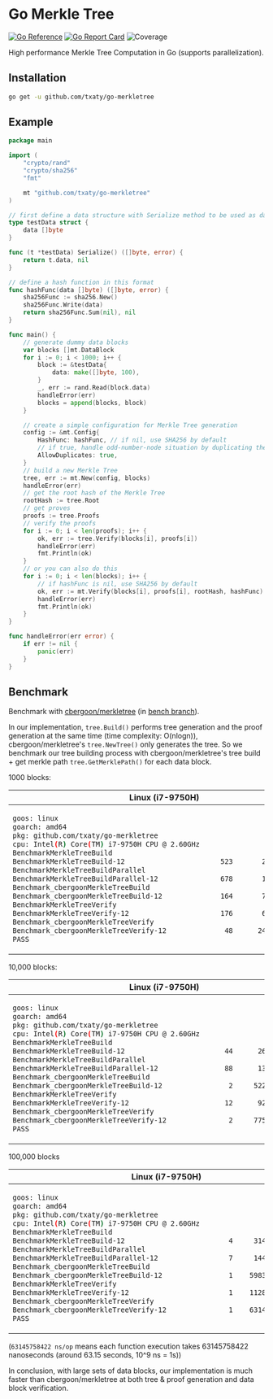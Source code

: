 # Go Merkle Tree

[![Go Reference](https://pkg.go.dev/badge/github.com/txaty/go-merkletree.svg)](https://pkg.go.dev/github.com/txaty/go-merkletree)
[![Go Report Card](https://goreportcard.com/badge/github.com/txaty/go-merkletree)](https://goreportcard.com/report/github.com/txaty/go-merkletree)
![Coverage](https://img.shields.io/badge/Coverage-87.8%25-brightgreen)

High performance Merkle Tree Computation in Go (supports parallelization).

## Installation

```bash
go get -u github.com/txaty/go-merkletree
```

## Example

```go
package main

import (
    "crypto/rand"
    "crypto/sha256"
    "fmt"

    mt "github.com/txaty/go-merkletree"
)

// first define a data structure with Serialize method to be used as data block
type testData struct {
    data []byte
}

func (t *testData) Serialize() ([]byte, error) {
    return t.data, nil
}

// define a hash function in this format
func hashFunc(data []byte) ([]byte, error) {
    sha256Func := sha256.New()
    sha256Func.Write(data)
    return sha256Func.Sum(nil), nil
}

func main() {
    // generate dummy data blocks
    var blocks []mt.DataBlock
    for i := 0; i < 1000; i++ {
        block := &testData{
            data: make([]byte, 100),
        }
        _, err := rand.Read(block.data)
        handleError(err)
        blocks = append(blocks, block)
    }

    // create a simple configuration for Merkle Tree generation
    config := &mt.Config{
        HashFunc: hashFunc, // if nil, use SHA256 by default
        // if true, handle odd-number-node situation by duplicating the last node
        AllowDuplicates: true,
    }
    // build a new Merkle Tree
    tree, err := mt.New(config, blocks)
    handleError(err)
    // get the root hash of the Merkle Tree
    rootHash := tree.Root
    // get proves
    proofs := tree.Proofs
    // verify the proofs
    for i := 0; i < len(proofs); i++ {
        ok, err := tree.Verify(blocks[i], proofs[i])
        handleError(err)
        fmt.Println(ok)
    }
    // or you can also do this
    for i := 0; i < len(blocks); i++ {
        // if hashFunc is nil, use SHA256 by default
        ok, err := mt.Verify(blocks[i], proofs[i], rootHash, hashFunc)
        handleError(err)
        fmt.Println(ok)
    }
}

func handleError(err error) {
    if err != nil {
        panic(err)
    }
}
```

## Benchmark

Benchmark with [cbergoon/merkletree](https://github.com/cbergoon/merkletree) (in [bench branch](https://github.com/cbergoon/merkletree)).

In our implementation, ```tree.Build()``` performs tree generation and the proof generation at the same time (time complexity: O(nlogn)), cbergoon/merkletree's ```tree.NewTree()``` only generates the tree. So we benchmark our tree building process with cbergoon/merkletree's tree build + get merkle path ```tree.GetMerklePath()``` for each data block.

1000 blocks:

<table>
<thead><tr><th>Linux (i7-9750H)</th><th>M1 Macbook Air</th></tr></thead>
<tbody>
<tr><td>

```bash
goos: linux
goarch: amd64
pkg: github.com/txaty/go-merkletree
cpu: Intel(R) Core(TM) i7-9750H CPU @ 2.60GHz
BenchmarkMerkleTreeBuild
BenchmarkMerkleTreeBuild-12                       523       2221038 ns/op
BenchmarkMerkleTreeBuildParallel
BenchmarkMerkleTreeBuildParallel-12               678       1758174 ns/op
Benchmark_cbergoonMerkleTreeBuild
Benchmark_cbergoonMerkleTreeBuild-12              164       7193082 ns/op
BenchmarkMerkleTreeVerify
BenchmarkMerkleTreeVerify-12                      176       6787151 ns/op
Benchmark_cbergoonMerkleTreeVerify
Benchmark_cbergoonMerkleTreeVerify-12              48      24503759 ns/op
PASS
```

</td><td>

```bash
goos: darwin
goarch: arm64
pkg: github.com/txaty/go-merkletree
BenchmarkMerkleTreeBuild
BenchmarkMerkleTreeBuild-8                     1926        621450 ns/op
BenchmarkMerkleTreeBuildParallel
BenchmarkMerkleTreeBuildParallel-8             1980        597595 ns/op
Benchmark_cbergoonMerkleTreeBuild
Benchmark_cbergoonMerkleTreeBuild-8             416       2873425 ns/op
BenchmarkMerkleTreeVerify
BenchmarkMerkleTreeVerify-8                    1024       1162340 ns/op
Benchmark_cbergoonMerkleTreeVerify
Benchmark_cbergoonMerkleTreeVerify-8            198       6064883 ns/op
PASS
```

</td></tr>
</tbody></table>

10,000 blocks:

<table>
<thead><tr><th>Linux (i7-9750H)</th><th>M1 Macbook Air</th></tr></thead>
<tbody>
<tr><td>

```bash
goos: linux
goarch: amd64
pkg: github.com/txaty/go-merkletree
cpu: Intel(R) Core(TM) i7-9750H CPU @ 2.60GHz
BenchmarkMerkleTreeBuild
BenchmarkMerkleTreeBuild-12                        44      26247088 ns/op
BenchmarkMerkleTreeBuildParallel
BenchmarkMerkleTreeBuildParallel-12                88      13200423 ns/op
Benchmark_cbergoonMerkleTreeBuild
Benchmark_cbergoonMerkleTreeBuild-12                2     522912836 ns/op
BenchmarkMerkleTreeVerify
BenchmarkMerkleTreeVerify-12                       12      92832728 ns/op
Benchmark_cbergoonMerkleTreeVerify
Benchmark_cbergoonMerkleTreeVerify-12               2     775982655 ns/op
PASS
```

</td><td>

```bash
goos: darwin
goarch: arm64
pkg: github.com/txaty/go-merkletree
BenchmarkMerkleTreeBuild
BenchmarkMerkleTreeBuild-8                      150       7583059 ns/op
BenchmarkMerkleTreeBuildParallel
BenchmarkMerkleTreeBuildParallel-8              193       6213593 ns/op
Benchmark_cbergoonMerkleTreeBuild
Benchmark_cbergoonMerkleTreeBuild-8               5     231274467 ns/op
BenchmarkMerkleTreeVerify
BenchmarkMerkleTreeVerify-8                      72      16243839 ns/op
Benchmark_cbergoonMerkleTreeVerify
Benchmark_cbergoonMerkleTreeVerify-8              4     282454323 ns/op
PASS
```

</td></tr>
</tbody></table>

100,000 blocks

<table>
<thead><tr><th>Linux (i7-9750H)</th><th>M1 Macbook Air</th></tr></thead>
<tbody>
<tr><td>

```bash
goos: linux
goarch: amd64
pkg: github.com/txaty/go-merkletree
cpu: Intel(R) Core(TM) i7-9750H CPU @ 2.60GHz
BenchmarkMerkleTreeBuild
BenchmarkMerkleTreeBuild-12                         4     314272598 ns/op
BenchmarkMerkleTreeBuildParallel
BenchmarkMerkleTreeBuildParallel-12                 7     144025900 ns/op
Benchmark_cbergoonMerkleTreeBuild
Benchmark_cbergoonMerkleTreeBuild-12                1    59839840747 ns/op
BenchmarkMerkleTreeVerify
BenchmarkMerkleTreeVerify-12                        1    1128593176 ns/op
Benchmark_cbergoonMerkleTreeVerify
Benchmark_cbergoonMerkleTreeVerify-12               1    63145758422 ns/op
PASS
```

</td><td>

```bash
goos: darwin
goarch: arm64
pkg: github.com/txaty/go-merkletree
BenchmarkMerkleTreeBuild
BenchmarkMerkleTreeBuild-8                       12      99413837 ns/op
BenchmarkMerkleTreeBuildParallel
BenchmarkMerkleTreeBuildParallel-8               14      77042113 ns/op
Benchmark_cbergoonMerkleTreeBuild
Benchmark_cbergoonMerkleTreeBuild-8               1    29609023292 ns/op
BenchmarkMerkleTreeVerify
BenchmarkMerkleTreeVerify-8                       6     193811917 ns/op
Benchmark_cbergoonMerkleTreeVerify
Benchmark_cbergoonMerkleTreeVerify-8              1    30393054541 ns/op
PASS
```

</td></tr>
</tbody></table>

(```63145758422 ns/op``` means each function execution takes 63145758422 nanoseconds (around 63.15 seconds, 10^9 ns = 1s))

In conclusion, with large sets of data blocks, our implementation is much faster than cbergoon/merkletree at both tree & proof generation and data block verification.
